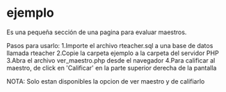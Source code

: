 # ejemplo
Es una pequeña sección de una pagina para evaluar maestros.

Pasos para usarlo:
1.Importe el archivo rteacher.sql a una base de datos llamada rteacher
2.Copie la carpeta ejemplo a la carpeta del servidor PHP
3.Abra el archivo ver_maestro.php desde el navegador
4.Para calificar al maestro, de click en 'Calificar' en la parte superior derecha de la pantalla

NOTA: Solo estan disponibles la opcion de ver maestro y de califiarlo
